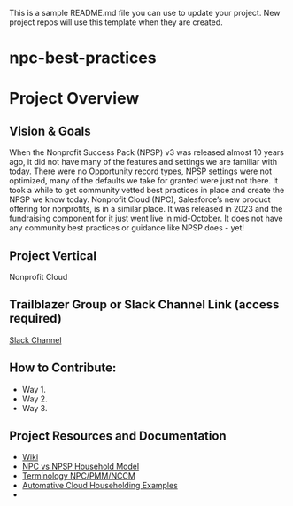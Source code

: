 This is a sample README.md file you can use to update your project. New project repos will use this template when they are created.

# npc-best-practices

# Project Overview
## Vision & Goals
When the Nonprofit Success Pack (NPSP) v3 was released almost 10 years ago, it did not have many of the features and settings we are familiar with today. There were no Opportunity record types, NPSP settings were not optimized, many of the defaults we take for granted were just not there. It took a while to get community vetted best practices in place and create the NPSP we know today. Nonprofit Cloud (NPC), Salesforce’s new product offering for nonprofits, is in a similar place. It was released in 2023 and the fundraising component for it just went live in mid-October. It does not have any community best practices or guidance like NPSP does - yet!

## Project Vertical
Nonprofit Cloud

## Trailblazer Group or Slack Channel Link (access required)
[Slack Channel](https://salesforce.enterprise.slack.com/archives/C062BBB8VD3)

## How to Contribute:
- Way 1.
- Way 2. 
- Way 3. 

## Project Resources and Documentation
* [Wiki](https://github.com/SFDO-Community-Sprints/npc-best-practices/wiki)
* [NPC vs NPSP Household Model](https://lucid.app/lucidchart/f9fffb30-f6bc-4954-b4b2-09cda34f61e1/edit?invitationId=inv_a11507e5-9be7-4e7b-b6d0-551a04e2ce3e&page=0_0#)
* [Terminology NPC/PMM/NCCM](https://docs.google.com/document/d/117gQfmKn3an-yGZqMndIeRHLJHnYZ6T658JGtrGcUPU/edit)
* [Automative Cloud Householding Examples ](https://help.salesforce.com/s/articleView?id=sf.auto_household_group_data_model.htm&type=5)
* 
